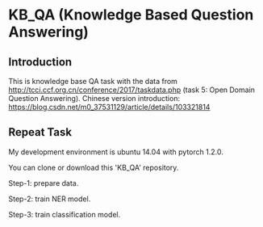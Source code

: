# KB_QA (Knowledge Based Question Answering)

## Introduction
This is knowledge base QA task with the data from http://tcci.ccf.org.cn/conference/2017/taskdata.php (task 5: Open Domain Question Answering).
Chinese version introduction: https://blog.csdn.net/m0_37531129/article/details/103321814


## Repeat Task
My development environment is ubuntu 14.04 with pytorch 1.2.0.

You can clone or download this 'KB_QA' repository.

Step-1: prepare data.

Step-2: train NER model.

Step-3: train classification model.





